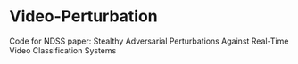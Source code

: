 # Video-Perturbation
Code for NDSS paper: Stealthy Adversarial Perturbations Against Real-Time Video Classification Systems
